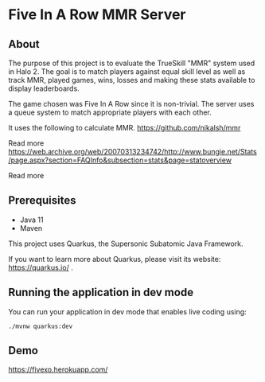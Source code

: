 # Five In A Row MMR Server

## About

The purpose of this project is to evaluate the TrueSkill "MMR" system used in Halo 2. The goal is to match players against equal skill level as well as track MMR, played games, wins, losses and making these stats available to display leaderboards. 

The game chosen was Five In A Row since it is non-trivial. The server uses a queue system to match appropriate players with each other.

It uses the following to calculate MMR. https://github.com/nikalsh/mmr 

Read more https://web.archive.org/web/20070313234742/http://www.bungie.net/Stats/page.aspx?section=FAQInfo&subsection=stats&page=statoverview

Read more 

## Prerequisites
- Java 11
- Maven

This project uses Quarkus, the Supersonic Subatomic Java Framework.

If you want to learn more about Quarkus, please visit its website: https://quarkus.io/ .

## Running the application in dev mode

You can run your application in dev mode that enables live coding using:
```
./mvnw quarkus:dev
```

## Demo

https://fivexo.herokuapp.com/
